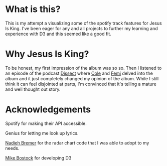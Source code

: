 # What is this?

This is my attempt a visualizing some of the spotify track features for Jesus Is King. I've been eager for any and all projects to further my learning and experience with D3 and this seemed like a good fit.

# Why Jesus Is King?

To be honest, my first impression of the album was so so. Then I listened to an episode of the podcast [Dissect](https://dissectpodcast.com/) where [Cole](https://twitter.com/dissectpodcast) and [Femi](https://twitter.com/oluwafemio) delved into the album and it just completely changed my opinion of the album. While I still think it can feel disjointed at parts, I'm convinced that it's telling a mature and well thought out story.

# Acknowledgements

Spotify for making their API accessible.

Genius for letting me look up lyrics.

[Nadieh Bremer](https://www.visualcinnamon.com/2015/10/different-look-d3-radar-chart) for the radar chart code that I was able to adopt to my needs.

[Mike Bostock](https://bost.ocks.org/mike/) for developing D3
